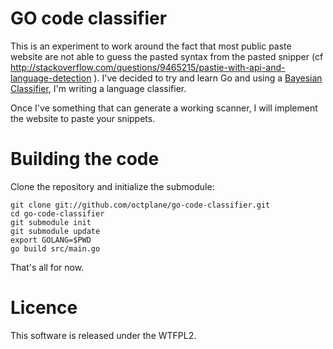 GO code classifier
==================

This is an experiment to work around the fact that most public paste website are not able to guess the pasted syntax from the pasted snipper (cf http://stackoverflow.com/questions/9465215/pastie-with-api-and-language-detection ). I've decided to try and learn Go and using a [Bayesian Classifier](https://github.com/jbrukh/bayesian), I'm writing a language classifier.

Once I've something that can generate a working scanner, I will implement the website to paste your snippets.

Building the code
=================

Clone the repository and initialize the submodule:

```shell
git clone git://github.com/octplane/go-code-classifier.git
cd go-code-classifier
git submodule init
git submodule update
export GOLANG=$PWD
go build src/main.go
```

That's all for now.

Licence
=======

This software is released under the WTFPL2.
